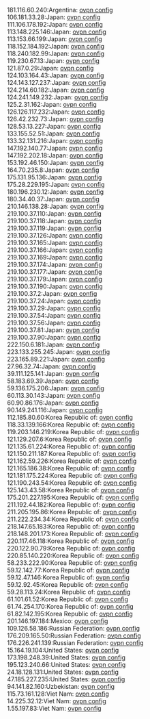 181.116.60.240:Argentina: [ovpn config](vpn/181_116_60_240.ovpn)  
106.181.33.28:Japan: [ovpn config](vpn/106_181_33_28.ovpn)  
111.106.178.192:Japan: [ovpn config](vpn/111_106_178_192.ovpn)  
113.148.225.146:Japan: [ovpn config](vpn/113_148_225_146.ovpn)  
113.153.66.199:Japan: [ovpn config](vpn/113_153_66_199.ovpn)  
118.152.184.192:Japan: [ovpn config](vpn/118_152_184_192.ovpn)  
118.240.182.99:Japan: [ovpn config](vpn/118_240_182_99.ovpn)  
119.230.67.13:Japan: [ovpn config](vpn/119_230_67_13.ovpn)  
121.87.0.29:Japan: [ovpn config](vpn/121_87_0_29.ovpn)  
124.103.164.43:Japan: [ovpn config](vpn/124_103_164_43.ovpn)  
124.143.127.237:Japan: [ovpn config](vpn/124_143_127_237.ovpn)  
124.214.60.182:Japan: [ovpn config](vpn/124_214_60_182.ovpn)  
124.241.149.232:Japan: [ovpn config](vpn/124_241_149_232.ovpn)  
125.2.31.162:Japan: [ovpn config](vpn/125_2_31_162.ovpn)  
126.126.117.232:Japan: [ovpn config](vpn/126_126_117_232.ovpn)  
126.42.232.73:Japan: [ovpn config](vpn/126_42_232_73.ovpn)  
128.53.13.227:Japan: [ovpn config](vpn/128_53_13_227.ovpn)  
133.155.52.51:Japan: [ovpn config](vpn/133_155_52_51.ovpn)  
133.32.131.216:Japan: [ovpn config](vpn/133_32_131_216.ovpn)  
147.192.140.77:Japan: [ovpn config](vpn/147_192_140_77.ovpn)  
147.192.202.18:Japan: [ovpn config](vpn/147_192_202_18.ovpn)  
153.192.46.150:Japan: [ovpn config](vpn/153_192_46_150.ovpn)  
164.70.235.8:Japan: [ovpn config](vpn/164_70_235_8.ovpn)  
175.131.95.136:Japan: [ovpn config](vpn/175_131_95_136.ovpn)  
175.28.229.195:Japan: [ovpn config](vpn/175_28_229_195.ovpn)  
180.196.230.12:Japan: [ovpn config](vpn/180_196_230_12.ovpn)  
180.34.40.37:Japan: [ovpn config](vpn/180_34_40_37.ovpn)  
210.146.138.28:Japan: [ovpn config](vpn/210_146_138_28.ovpn)  
219.100.37.110:Japan: [ovpn config](vpn/219_100_37_110.ovpn)  
219.100.37.118:Japan: [ovpn config](vpn/219_100_37_118.ovpn)  
219.100.37.119:Japan: [ovpn config](vpn/219_100_37_119.ovpn)  
219.100.37.126:Japan: [ovpn config](vpn/219_100_37_126.ovpn)  
219.100.37.165:Japan: [ovpn config](vpn/219_100_37_165.ovpn)  
219.100.37.166:Japan: [ovpn config](vpn/219_100_37_166.ovpn)  
219.100.37.169:Japan: [ovpn config](vpn/219_100_37_169.ovpn)  
219.100.37.174:Japan: [ovpn config](vpn/219_100_37_174.ovpn)  
219.100.37.177:Japan: [ovpn config](vpn/219_100_37_177.ovpn)  
219.100.37.179:Japan: [ovpn config](vpn/219_100_37_179.ovpn)  
219.100.37.190:Japan: [ovpn config](vpn/219_100_37_190.ovpn)  
219.100.37.2:Japan: [ovpn config](vpn/219_100_37_2.ovpn)  
219.100.37.24:Japan: [ovpn config](vpn/219_100_37_24.ovpn)  
219.100.37.29:Japan: [ovpn config](vpn/219_100_37_29.ovpn)  
219.100.37.54:Japan: [ovpn config](vpn/219_100_37_54.ovpn)  
219.100.37.56:Japan: [ovpn config](vpn/219_100_37_56.ovpn)  
219.100.37.81:Japan: [ovpn config](vpn/219_100_37_81.ovpn)  
219.100.37.90:Japan: [ovpn config](vpn/219_100_37_90.ovpn)  
222.150.6.181:Japan: [ovpn config](vpn/222_150_6_181.ovpn)  
223.133.255.245:Japan: [ovpn config](vpn/223_133_255_245.ovpn)  
223.165.89.221:Japan: [ovpn config](vpn/223_165_89_221.ovpn)  
27.96.32.74:Japan: [ovpn config](vpn/27_96_32_74.ovpn)  
39.111.125.141:Japan: [ovpn config](vpn/39_111_125_141.ovpn)  
58.183.69.39:Japan: [ovpn config](vpn/58_183_69_39.ovpn)  
59.136.175.206:Japan: [ovpn config](vpn/59_136_175_206.ovpn)  
60.113.30.143:Japan: [ovpn config](vpn/60_113_30_143.ovpn)  
60.90.86.176:Japan: [ovpn config](vpn/60_90_86_176.ovpn)  
90.149.241.116:Japan: [ovpn config](vpn/90_149_241_116.ovpn)  
112.185.80.60:Korea Republic of: [ovpn config](vpn/112_185_80_60.ovpn)  
118.33.139.166:Korea Republic of: [ovpn config](vpn/118_33_139_166.ovpn)  
119.203.146.219:Korea Republic of: [ovpn config](vpn/119_203_146_219.ovpn)  
121.129.207.6:Korea Republic of: [ovpn config](vpn/121_129_207_6.ovpn)  
121.135.61.224:Korea Republic of: [ovpn config](vpn/121_135_61_224.ovpn)  
121.150.211.187:Korea Republic of: [ovpn config](vpn/121_150_211_187.ovpn)  
121.162.59.226:Korea Republic of: [ovpn config](vpn/121_162_59_226.ovpn)  
121.165.186.38:Korea Republic of: [ovpn config](vpn/121_165_186_38.ovpn)  
121.181.175.224:Korea Republic of: [ovpn config](vpn/121_181_175_224.ovpn)  
121.190.243.54:Korea Republic of: [ovpn config](vpn/121_190_243_54.ovpn)  
125.143.43.58:Korea Republic of: [ovpn config](vpn/125_143_43_58.ovpn)  
175.201.227.195:Korea Republic of: [ovpn config](vpn/175_201_227_195.ovpn)  
211.192.44.182:Korea Republic of: [ovpn config](vpn/211_192_44_182.ovpn)  
211.205.195.86:Korea Republic of: [ovpn config](vpn/211_205_195_86.ovpn)  
211.222.234.34:Korea Republic of: [ovpn config](vpn/211_222_234_34.ovpn)  
218.147.65.183:Korea Republic of: [ovpn config](vpn/218_147_65_183.ovpn)  
218.148.201.173:Korea Republic of: [ovpn config](vpn/218_148_201_173.ovpn)  
220.117.46.118:Korea Republic of: [ovpn config](vpn/220_117_46_118.ovpn)  
220.122.90.79:Korea Republic of: [ovpn config](vpn/220_122_90_79.ovpn)  
220.85.140.220:Korea Republic of: [ovpn config](vpn/220_85_140_220.ovpn)  
58.233.222.90:Korea Republic of: [ovpn config](vpn/58_233_222_90.ovpn)  
59.12.142.77:Korea Republic of: [ovpn config](vpn/59_12_142_77.ovpn)  
59.12.47.146:Korea Republic of: [ovpn config](vpn/59_12_47_146.ovpn)  
59.12.92.45:Korea Republic of: [ovpn config](vpn/59_12_92_45.ovpn)  
59.28.113.24:Korea Republic of: [ovpn config](vpn/59_28_113_24.ovpn)  
61.101.61.52:Korea Republic of: [ovpn config](vpn/61_101_61_52.ovpn)  
61.74.254.170:Korea Republic of: [ovpn config](vpn/61_74_254_170.ovpn)  
61.82.142.195:Korea Republic of: [ovpn config](vpn/61_82_142_195.ovpn)  
201.146.197.184:Mexico: [ovpn config](vpn/201_146_197_184.ovpn)  
109.126.58.186:Russian Federation: [ovpn config](vpn/109_126_58_186.ovpn)  
176.209.165.50:Russian Federation: [ovpn config](vpn/176_209_165_50.ovpn)  
176.226.241.139:Russian Federation: [ovpn config](vpn/176_226_241_139.ovpn)  
15.164.19.104:United States: [ovpn config](vpn/15_164_19_104.ovpn)  
173.198.248.39:United States: [ovpn config](vpn/173_198_248_39.ovpn)  
195.123.240.66:United States: [ovpn config](vpn/195_123_240_66.ovpn)  
24.18.128.131:United States: [ovpn config](vpn/24_18_128_131.ovpn)  
47.185.227.235:United States: [ovpn config](vpn/47_185_227_235.ovpn)  
94.141.82.160:Uzbekistan: [ovpn config](vpn/94_141_82_160.ovpn)  
115.73.161.128:Viet Nam: [ovpn config](vpn/115_73_161_128.ovpn)  
14.225.32.12:Viet Nam: [ovpn config](vpn/14_225_32_12.ovpn)  
1.55.197.83:Viet Nam: [ovpn config](vpn/1_55_197_83.ovpn)  
